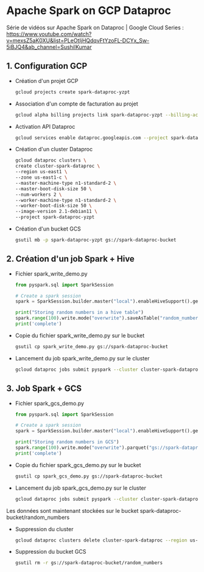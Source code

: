 # Apache Spark on GCP Dataproc
Série de vidéos sur Apache Spark on Dataproc | Google Cloud Series :
https://www.youtube.com/watch?v=mexsZ5aK0XU&list=PLeOtIjHQdqvFtYzoFL-DCYx_Sw-5iBJQ4&ab_channel=SushilKumar


## 1. Configuration GCP
* Création d'un projet GCP
    ```bash 
    gcloud projects create spark-dataproc-yzpt
    ```

* Association d'un compte de facturation au projet
    ```bash
    gcloud alpha billing projects link spark-dataproc-yzpt --billing-account=*****-*****-*****
    ```

* Activation API Dataproc
    ```bash
    gcloud services enable dataproc.googleapis.com --project spark-dataproc-yzpt 
    ```

* Création d'un cluster Dataproc
    ```bash
    gcloud dataproc clusters \ 
    create cluster-spark-dataproc \ 
    --region us-east1 \ 
    --zone us-east1-c \ 
    --master-machine-type n1-standard-2 \  
    --master-boot-disk-size 50 \ 
    --num-workers 2 \ 
    --worker-machine-type n1-standard-2 \ 
    --worker-boot-disk-size 50 \ 
    --image-version 2.1-debian11 \ 
    --project spark-dataproc-yzpt
    ```

* Création d'un bucket GCS
    ```bash
    gsutil mb -p spark-dataproc-yzpt gs://spark-dataproc-bucket
    ```

## 2. Création d'un job Spark + Hive

* Fichier spark_write_demo.py
    ```python
    from pyspark.sql import SparkSession

    # Create a spark session
    spark = SparkSession.builder.master("local").enableHiveSupport().getOrCreate()

    print("Storing random numbers in a hive table")
    spark.range(100).write.mode("overwrite").saveAsTable("random_numbers")
    print('complete')
    ```

* Copie du fichier spark_write_demo.py sur le bucket
    ```bash
    gsutil cp spark_write_demo.py gs://spark-dataproc-bucket
    ```

* Lancement du job spark_write_demo.py sur le cluster
    ```bash
    gcloud dataproc jobs submit pyspark --cluster cluster-spark-dataproc gs://spark-dataproc-bucket/spark_write_demo.py --region us-east1 --project spark-dataproc-yzpt
    ```



## 3. Job Spark + GCS

* Fichier spark_gcs_demo.py
    ```python
    from pyspark.sql import SparkSession

    # Create a spark session
    spark = SparkSession.builder.master("local").enableHiveSupport().getOrCreate()

    print("Storing random numbers in GCS")
    spark.range(100).write.mode("overwrite").parquet("gs://spark-dataproc-bucket/random_numbers")
    print('complete')
    ```

* Copie du fichier spark_gcs_demo.py sur le bucket
    ```bash
    gsutil cp spark_gcs_demo.py gs://spark-dataproc-bucket
    ```

* Lancement du job spark_gcs_demo.py sur le cluster
    ```bash
    gcloud dataproc jobs submit pyspark --cluster cluster-spark-dataproc gs://spark-dataproc-bucket/spark_gcs_demo.py --region us-east1 --project spark-dataproc-yzpt
    ```

Les données sont maintenant stockées sur le bucket spark-dataproc-bucket/random_numbers

* Suppression du cluster
    ```bash
    gcloud dataproc clusters delete cluster-spark-dataproc --region us-east1 --project spark-dataproc-yzpt
    ```

* Suppression du bucket GCS
    ```bash
    gsutil rm -r gs://spark-dataproc-bucket/random_numbers
    ```